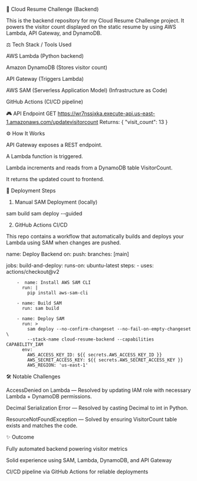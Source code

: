 📁 Cloud Resume Challenge (Backend)

This is the backend repository for my Cloud Resume Challenge project. It powers the visitor count displayed on the static resume by using AWS Lambda, API Gateway, and DynamoDB.

⚖️ Tech Stack / Tools Used

AWS Lambda (Python backend)

Amazon DynamoDB (Stores visitor count)

API Gateway (Triggers Lambda)

AWS SAM (Serverless Application Model) (Infrastructure as Code)

GitHub Actions (CI/CD pipeline)


🎮 API Endpoint
GET https://wr7nssjxka.execute-api.us-east-1.amazonaws.com/updatevisitorcount
Returns:
{
  "visit_count": 13
}


⚙️ How It Works

API Gateway exposes a REST endpoint.

A Lambda function is triggered.

Lambda increments and reads from a DynamoDB table VisitorCount.

It returns the updated count to frontend.


🚀 Deployment Steps

1. Manual SAM Deployment (locally)

sam build
sam deploy --guided

2. GitHub Actions CI/CD

This repo contains a workflow that automatically builds and deploys your Lambda using SAM when changes are pushed.

 name: Deploy Backend
  on:
    push:
      branches: [main]

  jobs:
    build-and-deploy:
      runs-on: ubuntu-latest
      steps:
        - uses: actions/checkout@v2

        -  name: Install AWS SAM CLI
          run: |
            pip install aws-sam-cli

        - name: Build SAM
          run: sam build

        - name: Deploy SAM
          run: >
            sam deploy --no-confirm-changeset --no-fail-on-empty-changeset \
            --stack-name cloud-resume-backend --capabilities CAPABILITY_IAM
          env:
            AWS_ACCESS_KEY_ID: ${{ secrets.AWS_ACCESS_KEY_ID }}
            AWS_SECRET_ACCESS_KEY: ${{ secrets.AWS_SECRET_ACCESS_KEY }}
            AWS_REGION: 'us-east-1'

 
 🛠️ Notable Challenges

AccessDenied on Lambda — Resolved by updating IAM role with necessary Lambda + DynamoDB permissions.

Decimal Serialization Error — Resolved by casting Decimal to int in Python.

ResourceNotFoundException — Solved by ensuring VisitorCount table exists and matches the code.

✨ Outcome

Fully automated backend powering visitor metrics

Solid experience using SAM, Lambda, DynamoDB, and API Gateway

CI/CD pipeline via GitHub Actions for reliable deployments






